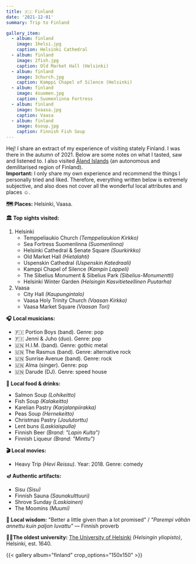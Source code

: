 ```yaml
---
title: 🇫🇮 Finland
date: '2021-12-01'
summary: Trip to Finland

gallery_item:
  - album: finland
    image: 1helsi.jpg
    caption: Helsinki Cathedral
  - album: finland
    image: 2fish.jpg
    caption: Old Market Hall (Helsinki)
  - album: finland
    image: 3church.jpg
    caption: Kamppi Chapel of Silence (Helsinki)
  - album: finland
    image: 4suomen.jpg
    caption: Suomenlinna Fortress
  - album: finland
    image: 5vaasa.jpg
    caption: Vaasa 
  - album: finland
    image: 6soup.jpg
    caption: Finnish Fish Soup
---
```

Hej! I share an extract of my experience of visiting stately Finland. I was there in the autumn of 2021. Below are some notes on what I tasted, saw and listened to. I also visited <a href = "https://euphort.se/post/aland/">Åland Islands</a> (an autonomous and demilitarised region of Finland). <br>
<b>Important:</b> I only share my own experience and recommend the things I personally tried and liked. Therefore, everything written below is extremely subjective, and also does not cover all the wonderful local attributes and places ☺️. 

<b>🗺 Places:</b> Helsinki, Vaasa.<br>

<b>🏛 Top sights visited: </b>
1. Helsinki
    - Temppeliaukio Church <i>(Temppeliaukion Kirkko)</i>
    - Sea Fortress Suomenlinna <i>(Suomenlinna)</i>
    - Helsinki Cathedral & Senate Square <i>(Suurkirkko)</i>
    - Old Market Hall <i>(Hietalahti)</i>
    - Uspenskin Cathedral <i>(Uspenskin Katedraali)</i>
    - Kamppi Chapel of Silence <i>(Kampin Lappeli)</i>
    - The Sibelius Monument & Sibelius Park <i>(Sibelius-Monumentti)</i>
    - Helsinki Winter Garden <i>(Helsingin Kasvitieteellinen Puutarha)</i>
2. Vaasa
    - City Hall <i>(Kaupungintalo)</i>
    - Vaasa Holy Trinity Church <i>(Vaasan Kirkko)</i>
    - Vaasa Market Square <i>(Vaasan Tori)</i>


<b>🎧 Local musicians: </b>
- 🇫🇮 Portion Boys (band). Genre: pop
- 🇫🇮 Jenni & Juho (duo). Genre: pop
- 🇺🇳 H.I.M. (band). Genre: gothic metal
- 🇺🇳 The Rasmus (band). Genre: alternative rock
- 🇺🇳 Sunrise Avenue (band). Genre: rock
- 🇺🇳 Alma (singer). Genre: pop
- 🇺🇳 Darude (DJ). Genre: speed house


<b>🥘 Local food & drinks: </b>
- Salmon Soup <i>(Lohikeitto)</i>
- Fish Soup <i>(Kalakeitto)</i>
- Karelian Pastry <i>(Karjalanpiirakka)</i>
- Peas Soup <i>(Hernekeitto)</i>
- Christmas Pastry <i>(Joulutorttu)</i>
- Lent buns <i>(Laskiaispulla)</i>
- Finnish Beer <i>(Brand: "Lapin Kulta")</i>
- Finnish Liqueur <i>(Brand: "Minttu")</i>


<b>🎬 Local movies:</b>
- Heavy Trip <i>(Hevi Reissu)</i>. Year: 2018. Genre: comedy


<b>🪔 Authentic artifacts:</b>
- Sisu <i>(Sisu)</i>
- Finnish Sauna <i>(Saunakulttuuri)</i>
- Shrove Sunday <i>(Laskiainen)</i>
- The Moomins <i>(Muumi)</i>


<b>🦉 Local wisdom:</b> "Better a little given than a lot promised" / <i>"Parempi vähän annettu kuin paljon luvattu"</i> — Finnish proverb


<b>👨‍🎓The oldest university:</b> <a href = "https://www.helsinki.fi/en" target="_blank">The University of Helsinki</a> <i>(Helsingin yliopisto)</i>, Helsinki, est. 1640.  


{{< gallery album="finland" crop_options="150x150" >}}
   

